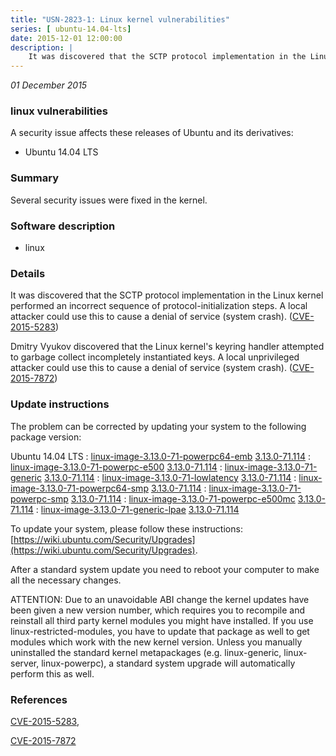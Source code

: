 ```yaml
---
title: "USN-2823-1: Linux kernel vulnerabilities"
series: [ ubuntu-14.04-lts]
date: 2015-12-01 12:00:00
description: |
    It was discovered that the SCTP protocol implementation in the Linux kernel performed an incorrect sequence of protocol-initialization steps. A local attacker could use this to cause a denial of service (system crash). ([CVE-2015-5283](http://people.ubuntu.com/~ubuntu-security/cve/CVE-2015-5283))
--- 
```

 
 

*01 December 2015*

### linux vulnerabilities

A security issue affects these releases of Ubuntu and its derivatives:

* Ubuntu 14.04 LTS

### Summary

Several security issues were fixed in the kernel. 

### Software description

* linux 

### Details

It was discovered that the SCTP protocol implementation in the Linux kernel performed an incorrect sequence of protocol-initialization steps. A local attacker could use this to cause a denial of service (system crash). ([CVE-2015-5283](http://people.ubuntu.com/~ubuntu-security/cve/CVE-2015-5283))

Dmitry Vyukov discovered that the Linux kernel&#39;s keyring handler attempted to garbage collect incompletely instantiated keys. A local unprivileged attacker could use this to cause a denial of service (system crash). ([CVE-2015-7872](http://people.ubuntu.com/~ubuntu-security/cve/CVE-2015-7872)) 

### Update instructions

The problem can be corrected by updating your system to the following package version:

Ubuntu 14.04 LTS
 : [linux-image-3.13.0-71-powerpc64-emb](https://launchpad.net/ubuntu/+source/linux) <span> [3.13.0-71.114](https://launchpad.net/ubuntu/+source/linux/3.13.0-71.114) </span> 
 : [linux-image-3.13.0-71-powerpc-e500](https://launchpad.net/ubuntu/+source/linux) <span> [3.13.0-71.114](https://launchpad.net/ubuntu/+source/linux/3.13.0-71.114) </span> 
 : [linux-image-3.13.0-71-generic](https://launchpad.net/ubuntu/+source/linux) <span> [3.13.0-71.114](https://launchpad.net/ubuntu/+source/linux/3.13.0-71.114) </span> 
 : [linux-image-3.13.0-71-lowlatency](https://launchpad.net/ubuntu/+source/linux) <span> [3.13.0-71.114](https://launchpad.net/ubuntu/+source/linux/3.13.0-71.114) </span> 
 : [linux-image-3.13.0-71-powerpc64-smp](https://launchpad.net/ubuntu/+source/linux) <span> [3.13.0-71.114](https://launchpad.net/ubuntu/+source/linux/3.13.0-71.114) </span> 
 : [linux-image-3.13.0-71-powerpc-smp](https://launchpad.net/ubuntu/+source/linux) <span> [3.13.0-71.114](https://launchpad.net/ubuntu/+source/linux/3.13.0-71.114) </span> 
 : [linux-image-3.13.0-71-powerpc-e500mc](https://launchpad.net/ubuntu/+source/linux) <span> [3.13.0-71.114](https://launchpad.net/ubuntu/+source/linux/3.13.0-71.114) </span> 
 : [linux-image-3.13.0-71-generic-lpae](https://launchpad.net/ubuntu/+source/linux) <span> [3.13.0-71.114](https://launchpad.net/ubuntu/+source/linux/3.13.0-71.114) </span> 

To update your system, please follow these instructions: [https://wiki.ubuntu.com/Security/Upgrades](https://wiki.ubuntu.com/Security/Upgrades).

After a standard system update you need to reboot your computer to make all the necessary changes.

ATTENTION: Due to an unavoidable ABI change the kernel updates have been given a new version number, which requires you to recompile and reinstall all third party kernel modules you might have installed. If you use linux-restricted-modules, you have to update that package as well to get modules which work with the new kernel version. Unless you manually uninstalled the standard kernel metapackages (e.g. linux-generic, linux-server, linux-powerpc), a standard system upgrade will automatically perform this as well. 

### References

 
 [CVE-2015-5283](http://people.ubuntu.com/~ubuntu-security/cve/CVE-2015-5283), 

 [CVE-2015-7872](http://people.ubuntu.com/~ubuntu-security/cve/CVE-2015-7872)
 

